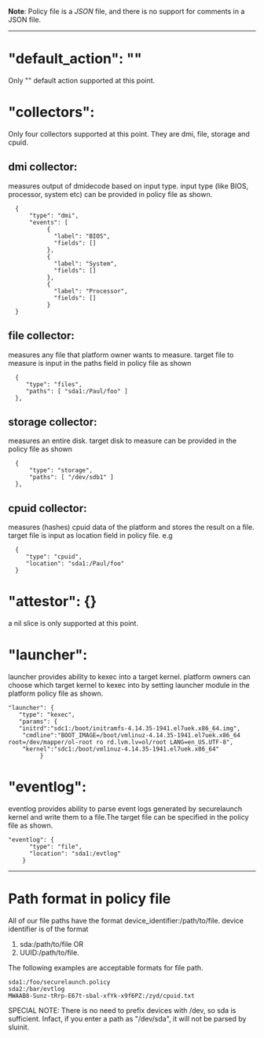 **Note**: Policy file is a *JSON* file, and there is no support for comments in a JSON file.
***

"default_action": ""
=========
Only "" default action supported at this point.

"collectors":
=========
Only four collectors supported at this point. They are dmi, file, storage and cpuid.
## dmi collector:

measures output of dmidecode based on input
type. input type (like BIOS, processor, system etc) 
can be provided in policy file as shown.
```
  {
      "type": "dmi",
      "events": [
           {
             "label": "BIOS",
             "fields": []
           },
           {
             "label": "System",
             "fields": []
           },
           {
             "label": "Processor",
             "fields": []
           }
  }
```

## file collector: 

measures any file that platform owner
wants to measure. target file to measure is input in the
paths field in policy file as shown
```
  {
     "type": "files",
     "paths": [ "sda1:/Paul/foo" ]
  },
```

## storage collector:

measures an entire disk. target disk to measure
can be provided in the policy file as shown
```
  {
      "type": "storage",
      "paths": [ "/dev/sdb1" ]
  },
```

## cpuid collector:

measures (hashes) cpuid data of the platform
and stores the result on a file. target file is input as
location field in policy file.
e.g
```
  {
     "type": "cpuid",
     "location": "sda1:/Paul/foo"
  }
```

"attestor": {}
=========
a nil slice is only supported at this point.

"launcher":
=========
launcher provides ability to kexec into a target kernel.
platform owners can choose which target kernel to kexec into
by setting launcher module in the platform policy file
as shown.
```
"launcher": {
   "type": "kexec",
   "params": {
   "initrd":"sdc1:/boot/initramfs-4.14.35-1941.el7uek.x86_64.img",
    "cmdline":"BOOT_IMAGE=/boot/vmlinuz-4.14.35-1941.el7uek.x86_64
root=/dev/mapper/ol-root ro rd.lvm.lv=ol/root LANG=en_US.UTF-8",
    "kernel":"sdc1:/boot/vmlinuz-4.14.35-1941.el7uek.x86_64"
         }
```
"eventlog":
=========
eventlog provides ability to parse event logs generated by
securelaunch kernel and write them to a file.The target file
can be specified in the policy file as shown.
```
"eventlog": {
      "type": "file",
      "location": "sda1:/evtlog"
    }
```

***

Path format in policy file
=========
All of our file paths have the format device_identifier:/path/to/file.
device identifier is of the format 
1. sda:/path/to/file OR 
2. UUID:/path/to/file.

The following examples are acceptable formats for file path.
```
sda1:/foo/securelaunch.policy
sda2:/bar/evtlog
MWAAB8-Sunz-tRrp-E67t-sbal-xfYk-x9f6PZ:/zyd/cpuid.txt
```

SPECIAL NOTE: There is no need to prefix devices with /dev, so sda is sufficient.
Infact, if you enter a path as "/dev/sda", it will not be parsed by sluinit.
